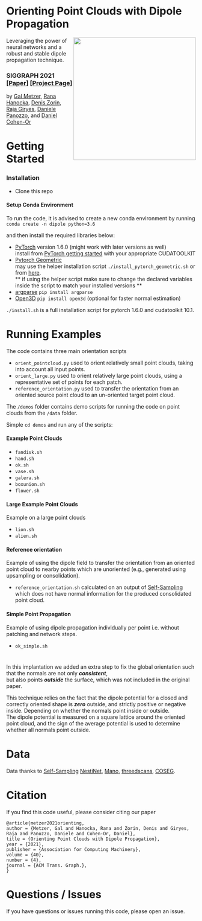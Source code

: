 # Orienting Point Clouds with Dipole Propagation
<img src='docs/images/output.gif' align="right" width=325>
 Leveraging the power of neural networks and a robust and stable dipole propagation technique.

### SIGGRAPH 2021 [[Paper]](https://arxiv.org/abs/2105.01604) [[Project Page]](https://galmetzer.github.io/dipole-normal-prop/)<br>
by [Gal Metzer](https://galmetzer.github.io/),
[Rana Hanocka](https://www.cs.tau.ac.il/~hanocka/),
[Denis Zorin](https://cims.nyu.edu/gcl/denis.html),
[Raja Giryes](http://web.eng.tau.ac.il/~raja),
[Daniele Panozzo](https://cims.nyu.edu/gcl/daniele.html),
and [Daniel Cohen-Or](https://danielcohenor.com/)

# Getting Started

### Installation
- Clone this repo

#### Setup Conda Environment
To run the code, it is advised to create a new conda environment by running `conda create -n dipole python=3.6`

and then install the required libraries below:

- [PyTorch](https://pytorch.org/) version 1.6.0 (might work with later versions as well) <br>
  install from [PyTorch getting started](https://pytorch.org/get-started/locally/) with your appropriate CUDATOOLKIT
- [Pytorch Geometric](https://github.com/rusty1s/pytorch_geometric) <br>
may use the helper installation script `./install_pytorch_geometric.sh` or from [here](https://github.com/rusty1s/pytorch_geometric). <br>
  ** if using the helper script make sure to change the declared variables inside the script to match your installed versions **
- [argparse](https://docs.python.org/3/library/argparse.html) `pip install argparse`
- [Open3D](http://www.open3d.org/) `pip install open3d` (optional for faster normal estimation)

`./install.sh` is a full installation script for pytorch 1.6.0 and cudatoolkit 10.1.

# Running Examples
The code contains three main orientation scripts
- `orient_pointcloud.py` used to orient relatively small point clouds, taking into account all input points.
- `orient_large.py` used to orient relatively large point clouds, using a representative set of points for each patch.
- `reference_orientation.py` used to transfer the orientation from an oriented source point cloud to an un-oriented target point cloud.

The `/demos` folder contains demo scripts for running the code on point clouds from the `/data` folder.

Simple `cd demos` and run any of the scripts:

#### Example Point Clouds
- `fandisk.sh`
- `hand.sh` 
- `ok.sh`
- `vase.sh`
- `galera.sh`
- `boxunion.sh`
- `flower.sh`

#### Large Example Point Clouds
Example on a large point clouds
- `lion.sh`
- `alien.sh`

#### Reference orientation
Example of using the dipole field to transfer the orientation from an oriented point cloud
to nearby points which are unoriented (e.g., generated using upsampling or consolidation).
- `reference_orientation.sh` calculated on an output of [Self-Sampling](https://galmetzer.github.io/self-sample/) <br> 
which does not have normal information for the produced consolidated point cloud.

#### Simple Point Propagation
Example of using dipole propagation individually per point i.e. without patching and network steps.
- `ok_simple.sh`

#

In this implantation we added an extra step to fix the global orientation such that the normals are not only ***consistent***, <br>
but also points ***outside*** the surface, which was not included in the original paper. <br>

This technique relies on the fact that the dipole potential for a closed and correctly oriented shape is ***zero*** outside, 
and strictly positive or negative inside. Depending on whether the normals point inside or outside. <br>
The dipole potential is measured on a square lattice around the oriented point cloud,
and the sign of the average potential is used to determine whether all normals point outside. 


# Data
Data thanks to [Self-Sampling](https://galmetzer.github.io/self-sample/) [NestiNet](https://github.com/sitzikbs/Nesti-Net), [Mano](https://mano.is.tue.mpg.de/), 
[threedscans](https://threedscans.com/), [COSEG](http://irc.cs.sdu.edu.cn/~yunhai/public_html/ssl/ssd.htm).

# Citation
If you find this code useful, please consider citing our paper
```
@article{metzer2021orienting,
author = {Metzer, Gal and Hanocka, Rana and Zorin, Denis and Giryes, Raja and Panozzo, Daniele and Cohen-Or, Daniel},
title = {Orienting Point Clouds with Dipole Propagation},
year = {2021},
publisher = {Association for Computing Machinery},
volume = {40},
number = {4},
journal = {ACM Trans. Graph.},
}
```

# Questions / Issues
If you have questions or issues running this code, please open an issue.
